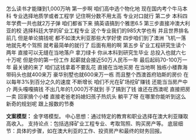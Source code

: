怎么读书才能赚到1,000万呐
第一步啊
咱们高中选个物化地
现在国内考个牛马本科
专业选择地质学或者工程学
记住啊分数不用太高
专业对口就行
第二步
本科四年学费一共也就2万子弹
咱们都省下来
搞英语搞到个雅思6.5
第三步直接冲澳大利亚的校
选择科廷大学的矿业工程专业
这个专业我们的985大学也有
并且世界排名前几
但是单论搞钱呢
都不如澳大利亚那些大学好使
四步咱们到了澳洲
飞机一落地就先考个驾照
就考最简单的就行了
后面有用的啊
第五步
矿业工程研究生读个两年
直接可以无缝在当地落户
拿刀绿卡
你从本科到研究生毕业
总投入也就六七十万呢
但是你的第一份工作
起薪就会接近50万人民币一年
最后起码70-100万一年
最关键的来了
咱们这钱拿着不要乱花
直接在当地买房
在当地啊
独栋小楼靠海带码头也就400来万
豪华别墅也就600来万一栋
而且整个西澳首府珀斯的房价
在以每年3%到百分之久的速度
不断增长
咱们不光在矿场挖矿赚钱
还能当当房产中介
两头嘎嘎搞钱
不出几年的1,000万不就到
手了搞到了钱
谁还在西澳呢
直接把房一卖
回家搞个小楼
直接老爸老妈媳妇孩子热炕头
躺平了呀
在哪里你能听到这么新奇的规划呢
跟上报数的节奏

**文案模型：**
金字塔模型。
中心思想：通过特定的教育和职业选择在澳大利亚赚取高收入。
支持论点：包括选择矿业工程专业、考取驾照、购买房产等。
底层细节：具体的步骤，如在澳大利亚的工作、投资房产和最终的财务回报。
